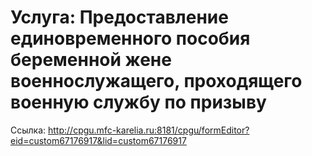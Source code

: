 # Услуга: Предоставление единовременного пособия беременной жене военнослужащего, проходящего военную службу по призыву

Ссылка: <http://cpgu.mfc-karelia.ru:8181/cpgu/formEditor?eid=custom67176917&lid=custom67176917>
